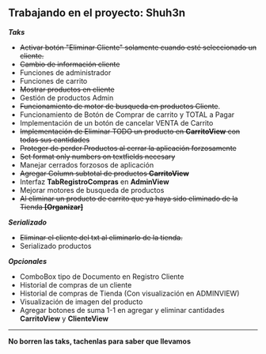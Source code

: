 Trabajando en el proyecto: Shuh3n
---
***Taks***
- ~~Activar botón "Eliminar Cliente" solamente cuando esté seleccionado un cliente.~~
- ~~Cambio de información cliente~~
- Funciones de administrador 
- Funciones de carrito
- ~~Mostrar productos en cliente~~ 
- Gestión de productos Admin
- ~~Funcionamiento de motor de busqueda en productos Cliente~~. 
- Funcionamiento de Botón de Comprar de carrito y TOTAL a Pagar
- Implementación de un botón de cancelar VENTA de Carrito
- ~~Implementación de Eliminar TODO un producto en **CarritoView** con todas sus cantidades~~
- ~~Proteger de perder Productos al cerrar la aplicación forzosamente~~
- ~~Set format only numbers on textfields necesary~~
- Manejar cerrados forzosos de aplicación
- ~~Agregar Column subtotal de productos **CarritoView**~~
- Interfaz **TabRegistroCompras** en **AdminView**
- Mejorar motores de busqueda de productos
- ~~Al eliminar un producto de carrito que ya haya sido eliminado de la Tienda **[Organizar]**~~


***Serializado***
- ~~Eliminar el cliente del txt al eliminarlo de la tienda.~~
- Serializado productos

***Opcionales***
- ComboBox tipo de Documento en Registro Cliente
- Historial de compras de un cliente
- Historial de compras de Tienda (Con visualización en ADMINVIEW) 
- Visualización de imagen del producto
- Agregar botones de suma 1-1 en agregar y eliminar cantidades **CarritoView** y **ClienteView** 
---

**No borren las taks, tachenlas para saber que llevamos**



